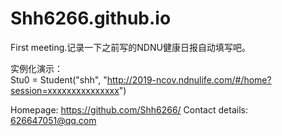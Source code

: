 # Shh6266.github.io
   First meeting.记录一下之前写的NDNU健康日报自动填写吧。

实例化演示：  
Stu0 = Student("shh", "http://2019-ncov.ndnulife.com/#/home?session=xxxxxxxxxxxxxxx")



Homepage: https://github.com/Shh6266/
Contact details: 626647051@qq.com
